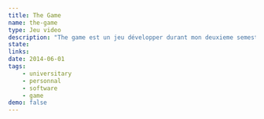```yaml
---
title: The Game
name: the-game
type: Jeu video
description: "The game est un jeu développer durant mon deuxieme semestre à l'IUT d'Orsay, en tant que projet de fin d'année. Il est développé avec le framework libGDX permettant une portabilité de l'application sur de multiples supports (Windows, Web, Mobile, ...)"
state:
links:
date: 2014-06-01
tags: 
    - universitary
    - personnal
    - software
    - game
demo: false
---
```

